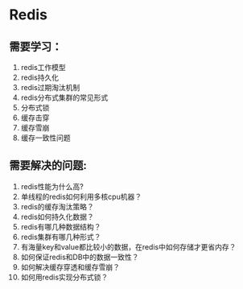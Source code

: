 # Redis
## 需要学习：
1. redis工作模型
2. redis持久化
3. redis过期淘汰机制
4. redis分布式集群的常见形式
5. 分布式锁
6. 缓存击穿
7. 缓存雪崩
8. 缓存一致性问题

## 需要解决的问题:
1. redis性能为什么高?
2. 单线程的redis如何利用多核cpu机器？
3. redis的缓存淘汰策略？
4. redis如何持久化数据？
5. redis有哪几种数据结构？
6. redis集群有哪几种形式？
7. 有海量key和value都比较小的数据，在redis中如何存储才更省内存？
8. 如何保证redis和DB中的数据一致性？
9. 如何解决缓存穿透和缓存雪崩？
10. 如何用redis实现分布式锁？